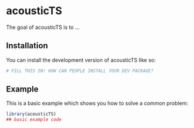 
# acousticTS

<!-- badges: start -->
<!-- badges: end -->

The goal of acousticTS is to ...

## Installation

You can install the development version of acousticTS like so:

``` r
# FILL THIS IN! HOW CAN PEOPLE INSTALL YOUR DEV PACKAGE?
```

## Example

This is a basic example which shows you how to solve a common problem:

``` r
library(acousticTS)
## basic example code
```

